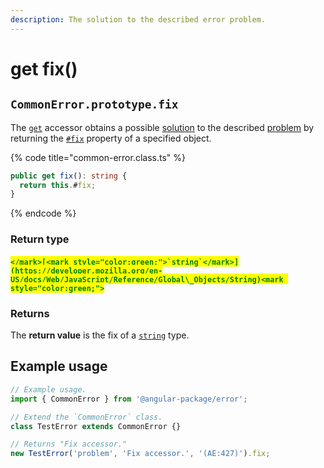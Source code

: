```yaml
---
description: The solution to the described error problem.
---
```


# get fix()

## `CommonError.prototype.fix`

The [`get`](https://developer.mozilla.org/en-US/docs/Web/JavaScript/Reference/Functions/get) accessor obtains a possible [solution](../../getting-started/basic-concepts.md#fix) to the described [problem](get-problem.md) by returning the [`#fix`](../properties/fix.md) property of a specified object.

{% code title="common-error.class.ts" %}
```typescript
public get fix(): string {
  return this.#fix;
}
```
{% endcode %}

### Return type

#### <mark style="color:green;">``</mark>[<mark style="color:green;">`string`</mark>](https://developer.mozilla.org/en-US/docs/Web/JavaScript/Reference/Global\_Objects/String)<mark style="color:green;">``</mark>

### Returns

The **return value** is the fix of a [`string`](https://developer.mozilla.org/en-US/docs/Web/JavaScript/Reference/Global\_Objects/String) type.

## Example usage

```typescript
// Example usage.
import { CommonError } from '@angular-package/error';

// Extend the `CommonError` class.
class TestError extends CommonError {}

// Returns "Fix accessor."
new TestError('problem', 'Fix accessor.', '(AE:427)').fix;
```
